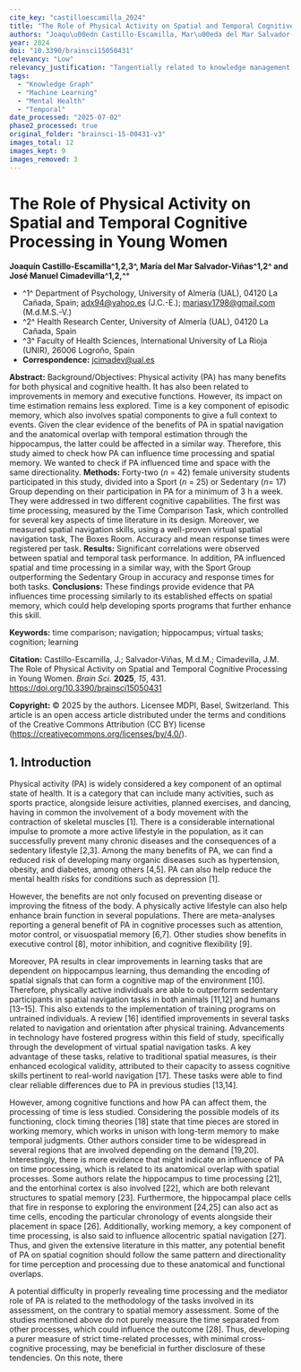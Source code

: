 ```yaml
---
cite_key: "castilloescamilla_2024"
title: "The Role of Physical Activity on Spatial and Temporal Cognitive Processing in Young Women"
authors: "Joaqu\u00edn Castillo-Escamilla, Mar\u00eda del Mar Salvador-Vi\u00f1as, Jos\u00e9 Manuel Cimadevilla"
year: 2024
doi: "10.3390/brainsci15050431"
relevancy: "Low"
relevancy_justification: "Tangentially related to knowledge management or data systems"
tags:
  - "Knowledge Graph"
  - "Machine Learning"
  - "Mental Health"
  - "Temporal"
date_processed: "2025-07-02"
phase2_processed: true
original_folder: "brainsci-15-00431-v3"
images_total: 12
images_kept: 9
images_removed: 3
---
```


# The Role of Physical Activity on Spatial and Temporal Cognitive Processing in Young Women

**Joaquín Castillo-Escamilla^1,2,3^, María del Mar Salvador-Viñas^1,2^ and José Manuel Cimadevilla^1,2,^***

- ^1^ Department of Psychology, University of Almería (UAL), 04120 La Cañada, Spain; adx94@yahoo.es (J.C.-E.); mariasv1798@gmail.com (M.d.M.S.-V.)
- ^2^ Health Research Center, University of Almería (UAL), 04120 La Cañada, Spain
- ^3^ Faculty of Health Sciences, International University of La Rioja (UNIR), 26006 Logroño, Spain
- **Correspondence:** jcimadev@ual.es

**Abstract:** Background/Objectives: Physical activity (PA) has many benefits for both physical and cognitive health. It has also been related to improvements in memory and executive functions. However, its impact on time estimation remains less explored. Time is a key component of episodic memory, which also involves spatial components to give a full context to events. Given the clear evidence of the benefits of PA in spatial navigation and the anatomical overlap with temporal estimation through the hippocampus, the latter could be affected in a similar way. Therefore, this study aimed to check how PA can influence time processing and spatial memory. We wanted to check if PA influenced time and space with the same directionality. **Methods:** Forty-two (*n* = 42) female university students participated in this study, divided into a Sport (*n* = 25) or Sedentary (*n*= 17) Group depending on their participation in PA for a minimum of 3 h a week. They were addressed in two different cognitive capabilities. The first was time processing, measured by the Time Comparison Task, which controlled for several key aspects of time literature in its design. Moreover, we measured spatial navigation skills, using a well-proven virtual spatial navigation task, The Boxes Room. Accuracy and mean response times were registered per task. **Results:** Significant correlations were observed between spatial and temporal task performance. In addition, PA influenced spatial and time processing in a similar way, with the Sport Group outperforming the Sedentary Group in accuracy and response times for both tasks. **Conclusions:** These findings provide evidence that PA influences time processing similarly to its established effects on spatial memory, which could help developing sports programs that further enhance this skill.

**Keywords:** time comparison; navigation; hippocampus; virtual tasks; cognition; learning

**Citation:** Castillo-Escamilla, J.; Salvador-Viñas, M.d.M.; Cimadevilla, J.M. The Role of Physical Activity on Spatial and Temporal Cognitive Processing in Young Women. *Brain Sci.* **2025**, *15*, 431. https://doi.org/10.3390/brainsci15050431

**Copyright:** © 2025 by the authors. Licensee MDPI, Basel, Switzerland. This article is an open access article distributed under the terms and conditions of the Creative Commons Attribution (CC BY) license (https://creativecommons.org/licenses/by/4.0/).

## 1. Introduction

Physical activity (PA) is widely considered a key component of an optimal state of health. It is a category that can include many activities, such as sports practice, alongside leisure activities, planned exercises, and dancing, having in common the involvement of a body movement with the contraction of skeletal muscles [1]. There is a considerable international impulse to promote a more active lifestyle in the population, as it can successfully prevent many chronic diseases and the consequences of a sedentary lifestyle [2,3]. Among the many benefits of PA, we can find a reduced risk of developing many organic diseases such as hypertension, obesity, and diabetes, among others [4,5]. PA can also help reduce the mental health risks for conditions such as depression [1].

However, the benefits are not only focused on preventing disease or improving the fitness of the body. A physically active lifestyle can also help enhance brain function in several populations. There are meta-analyses reporting a general benefit of PA in cognitive processes such as attention, motor control, or visuospatial memory [6,7]. Other studies show benefits in executive control [8], motor inhibition, and cognitive flexibility [9].

Moreover, PA results in clear improvements in learning tasks that are dependent on hippocampus learning, thus demanding the encoding of spatial signals that can form a cognitive map of the environment [10]. Therefore, physically active individuals are able to outperform sedentary participants in spatial navigation tasks in both animals [11,12] and humans [13–15]. This also extends to the implementation of training programs on untrained individuals. A review [16] identified improvements in several tasks related to navigation and orientation after physical training. Advancements in technology have fostered progress within this field of study, specifically through the development of virtual spatial navigation tasks. A key advantage of these tasks, relative to traditional spatial measures, is their enhanced ecological validity, attributed to their capacity to assess cognitive skills pertinent to real-world navigation [17]. These tasks were able to find clear reliable differences due to PA in previous studies [13,14].

However, among cognitive functions and how PA can affect them, the processing of time is less studied. Considering the possible models of its functioning, clock timing theories [18] state that time pieces are stored in working memory, which works in unison with long-term memory to make temporal judgments. Other authors consider time to be widespread in several regions that are involved depending on the demand [19,20]. Interestingly, there is more evidence that might indicate an influence of PA on time processing, which is related to its anatomical overlap with spatial processes. Some authors relate the hippocampus to time processing [21], and the entorhinal cortex is also involved [22], which are both relevant structures to spatial memory [23]. Furthermore, the hippocampal place cells that fire in response to exploring the environment [24,25] can also act as time cells, encoding the particular chronology of events alongside their placement in space [26]. Additionally, working memory, a key component of time processing, is also said to influence allocentric spatial navigation [27]. Thus, and given the extensive literature in this matter, any potential benefit of PA on spatial cognition should follow the same pattern and directionality for time perception and processing due to these anatomical and functional overlaps.

A potential difficulty in properly revealing time processing and the mediator role of PA is related to the methodology of the tasks involved in its assessment, on the contrary to spatial memory assessment. Some of the studies mentioned above do not purely measure the time separated from other processes, which could influence the outcome [28]. Thus, developing a purer measure of strict time-related processes, with minimal cross-cognitive processing, may be beneficial in further disclosure of these tendencies. On this note, there